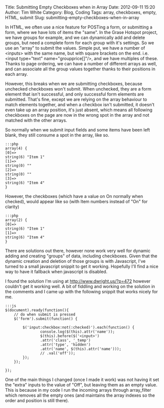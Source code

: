 Title: Submitting Empty Checkboxes when in Array
Date: 2012-09-11 15:20
Author: Tim White
Category: Blog, Coding
Tags: array, checkboxes, empty, HTML, submit
Slug: submitting-empty-checkboxes-when-in-array

In HTML, we often use a nice feature for POSTing a form, or submitting a
form, where we have lots of items the "same". In the Grase Hotspot
project, we have groups for example, and we can dynamically add and
delete groups, but need a complete form for each group with it's
settings. So we use an "array" to submit the values. Simple put, we have
a number of \<inputs\> with the same name, but with square brackets on
the end. i.e. \<input type="text" name="groupprice[]"/\>, and we have
multiples of these. Thanks to page ordering, we can have a number of
different arrays as well, and can associate all the group values
together thanks to their positions in each array.

However, this breaks when we are submitting checkboxes, because
unchecked checkboxes won't submit. When unchecked, they are a form
element that isn't successful, and only successful form elements are
submitted. That's fine, except we are relying on the array behaviour to
match elements together, and when a checkbox isn't submitted, it doesn't
even take up an array position, it's just absent, which means all
following checkboxes on the page are now in the wrong spot in the array
and not matched with the other arrays.

So normally when we submit input fields and some items have been left
blank, they still consume a spot in the array, like so.

    :::php
    array(4) {
    [0]=>
    string(6) "Item 1"
    [1]=>
    string(0) ""
    [2]=>
    string(0) ""
    [3]=>
    string(6) "Item 4"
    }

However, the checkboxes (which have a value on On normally when
checked), would appear like so (with Item numbers instead of "On" for
clarity)

    :::php
    array(2) {
    [0]=>
    string(6) "Item 1"
    [1]=>
    string(6) "Item 4"
    }

There are solutions out there, however none work very well for dynamic
adding and creating "groups" of data, including checkboxes. Given that
the dynamic creation and deletion of those groups is with Javascript,
I've turned to a small javascript snippit to get it working. Hopefully
I'll find a nice way to have it fallback when javascript is disabled.

I found the solution I'm using at <http://www.dwright.us/?p=472> however
couldn't get it working well. A bit of fiddling and working on the
solution in the comments and I came up with the following snippit that
works nicely for me.

    :::js
    $(document).ready(function(){
        // do when submit is pressed
        $('form').submit(function() {

            $('input:checkbox:not(:checked)').each(function() {
                    console.log($(this).attr('name'));
                    $(this).before($('<input>')
                    .attr('class', '_temp')
                    .attr('type', 'hidden')
                    .attr('name', $(this).attr('name')));
                    // .val('off'));
            });  
        });

    });

One of the main things I changed (once I made it work) was not having it
set the "extra" inputs to the value of "Off", but leaving them as an
empty value. This is because in my code I run the incoming arrays
through array\_filter which removes all the empty ones (and maintains
the array indexes so the order and position is still there).
